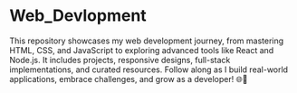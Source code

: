 # Web_Devlopment
This repository showcases my web development journey, from mastering HTML, CSS, and JavaScript to exploring advanced tools like React and Node.js. It includes projects, responsive designs, full-stack implementations, and curated resources. Follow along as I build real-world applications, embrace challenges, and grow as a developer! 🌐🚀
